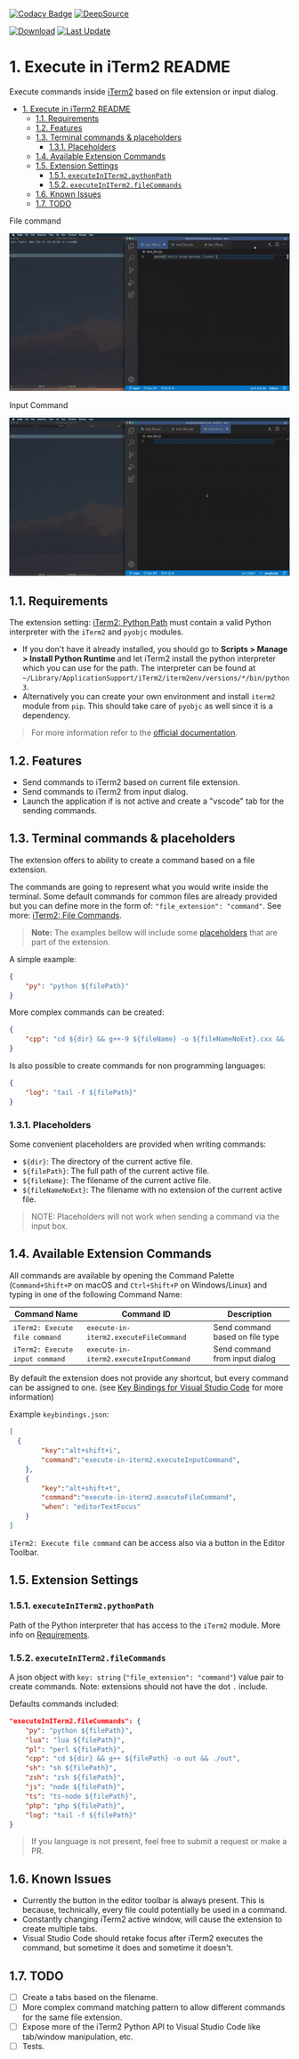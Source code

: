 [![Codacy Badge](https://app.codacy.com/project/badge/Grade/de4f5f35d20642d0b84d60d5eae941d9)](https://www.codacy.com/gh/sisoe24/execute-in-iterm2/dashboard?utm_source=github.com&amp;utm_medium=referral&amp;utm_content=sisoe24/execute-in-iterm2&amp;utm_campaign=Badge_Grade)
[![DeepSource](https://deepsource.io/gh/sisoe24/execute-in-iterm2.svg/?label=active+issues&show_trend=true&token=_61Aj0xbCTjjbxPEod668-Ay)](https://deepsource.io/gh/sisoe24/execute-in-iterm2/?ref=repository-badge)

[![Download](https://img.shields.io/badge/Marketplace-Download-blue)](https://marketplace.visualstudio.com/items?itemName=virgilsisoe.execute-in-iterm2)
[![Last Update](https://img.shields.io/visual-studio-marketplace/last-updated/virgilsisoe.execute-in-iterm2)](https://marketplace.visualstudio.com/items?itemName=virgilsisoe.execute-in-iterm2)

# 1. Execute in iTerm2 README

Execute commands inside [iTerm2](https://iterm2.com/index.html) based on file extension or input dialog.

- [1. Execute in iTerm2 README](#1-execute-in-iterm2-readme)
  - [1.1. Requirements](#11-requirements)
  - [1.2. Features](#12-features)
  - [1.3. Terminal commands & placeholders](#13-terminal-commands--placeholders)
    - [1.3.1. Placeholders](#131-placeholders)
  - [1.4. Available Extension Commands](#14-available-extension-commands)
  - [1.5. Extension Settings](#15-extension-settings)
    - [1.5.1. `executeInITerm2.pythonPath`](#151-executeiniterm2pythonpath)
    - [1.5.2.  `executeInITerm2.fileCommands`](#152--executeiniterm2filecommands)
  - [1.6. Known Issues](#16-known-issues)
  - [1.7. TODO](#17-todo)

File command

![File Command](https://raw.githubusercontent.com/sisoe24/execute-in-iterm2/main/images/file_command.gif)

Input Command

![Input Command](https://raw.githubusercontent.com/sisoe24/execute-in-iterm2/main/images/input_command.gif)

## 1.1. Requirements

The extension setting: [iTerm2: Python Path](#151-executeiniterm2pythonpath) must contain a valid Python interpreter with the `iTerm2` and `pyobjc` modules.

- If you don't have it already installed, you should go to **Scripts > Manage > Install Python Runtime** and let iTerm2 install the python interpreter which you can use for the path. The interpreter can be found at `~/Library/ApplicationSupport/iTerm2/iterm2env/versions/*/bin/python3`.
- Alternatively you can create your own environment and install `iterm2` module from `pip`. This should take care of `pyobjc` as well since it is a dependency.

>For more information refer to the [official documentation](https://iterm2.com/python-api/tutorial/running.html).

## 1.2. Features

- Send commands to iTerm2 based on current file extension.
- Send commands to iTerm2 from input dialog.
- Launch the application if is not active and create a "vscode" tab for the sending commands.

## 1.3. Terminal commands & placeholders

The extension offers to ability to create a command based on a file extension.

The commands are going to represent what you would write inside the terminal. Some default commands for common files are already provided but you can define more in the form of: `"file_extension": "command"`. See more: [iTerm2: File Commands](#152-executeiniterm2filecommands).

> **Note:** The examples bellow will include some [placeholders](#131-placeholders) that are part of the extension.

A simple example:

```json
{
    "py": "python ${filePath}"
}
```

More complex commands can be created:

```json
{
    "cpp": "cd ${dir} && g++-9 ${fileName} -o ${fileNameNoExt}.cxx && ./${fileNameNoExt}.cxx"
}
```

Is also possible to create commands for non programming languages:

```json
{
    "log": "tail -f ${filePath}"
}
```

### 1.3.1. Placeholders

Some convenient placeholders are provided when writing commands:

- `${dir}`: The directory of the current active file.
- `${filePath}`: The full path of the current active file.
- `${fileName}`: The filename of the current active file.
- `${fileNameNoExt}`: The filename with no extension of the current active file.

> NOTE: Placeholders will not work when sending a command via the input box.

## 1.4. Available Extension Commands

All commands are available by opening the Command Palette (`Command+Shift+P` on macOS and `Ctrl+Shift+P` on Windows/Linux) and typing in one of the following Command Name:

| Command Name                    | Command ID                              | Description                     |
| ------------------------------- | --------------------------------------- | ------------------------------- |
| `iTerm2: Execute file command`  | `execute-in-iterm2.executeFileCommand`  | Send command based on file type |
| `iTerm2: Execute input command` | `execute-in-iterm2.executeInputCommand` | Send command from input dialog  |

By default the extension does not provide any shortcut, but every command can be assigned to one. (see [Key Bindings for Visual Studio Code](https://code.visualstudio.com/docs/getstarted/keybindings) for more information)

Example `keybindings.json`:

```json
[
  {
        "key":"alt+shift+i",
        "command":"execute-in-iterm2.executeInputCommand",
    },
    {
        "key":"alt+shift+t",
        "command":"execute-in-iterm2.executeFileCommand",
        "when": "editorTextFocus"
    }
]
```

`iTerm2: Execute file command` can be access also via a button in the Editor Toolbar.

## 1.5. Extension Settings

### 1.5.1. `executeInITerm2.pythonPath`

Path of the Python interpreter that has access to the `iTerm2` module. More info on [Requirements](#11-requirements).

### 1.5.2.  `executeInITerm2.fileCommands`

A json object with `key: string` (`"file_extension": "command"`) value pair to create commands. Note: extensions should not have the dot `.` include.

Defaults commands included:

```json
"executeInITerm2.fileCommands": {
    "py": "python ${filePath}",
    "lua": "lua ${filePath}",
    "pl": "perl ${filePath}",
    "cpp": "cd ${dir} && g++ ${filePath} -o out && ./out",
    "sh": "sh ${filePath}",
    "zsh": "zsh ${filePath}",
    "js": "node ${filePath}",
    "ts": "ts-node ${filePath}",
    "php": "php ${filePath}",
    "log": "tail -f ${filePath}"
}
```

> If you language is not present, feel free to submit a request or make a PR.

## 1.6. Known Issues

- Currently the button in the editor toolbar is always present. This is because, technically, every file could potentially be used in a command.
- Constantly changing iTerm2 active window, will cause the extension to create multiple tabs.
- Visual Studio Code should retake focus after iTerm2 executes the command, but sometime it does and sometime it doesn't.

## 1.7. TODO

- [ ] Create a tabs based on the filename.
- [ ] More complex command matching pattern to allow different commands for the same file extension.
- [ ] Expose more of the iTerm2 Python API to Visual Studio Code like tab/window manipulation, etc.
- [ ] Tests.
